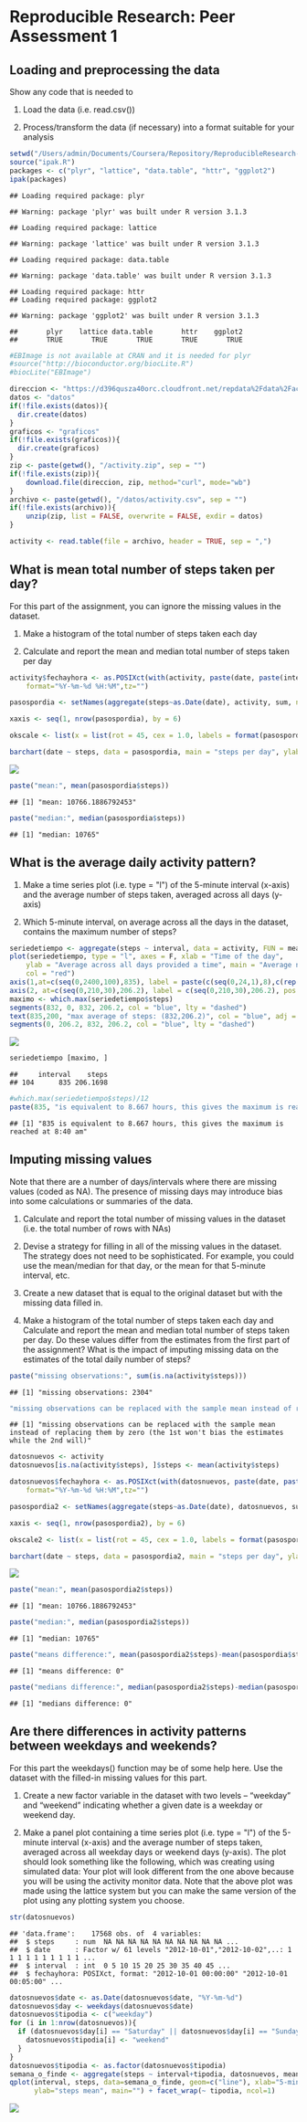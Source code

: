 # Reproducible Research: Peer Assessment 1


## Loading and preprocessing the data

Show any code that is needed to 

1. Load the data (i.e. read.csv())

2. Process/transform the data (if necessary) into a format suitable for your analysis


```r
setwd("/Users/admin/Documents/Coursera/Repository/ReproducibleResearch-FirstAssignment/")
source("ipak.R")
packages <- c("plyr", "lattice", "data.table", "httr", "ggplot2")
ipak(packages)
```

```
## Loading required package: plyr
```

```
## Warning: package 'plyr' was built under R version 3.1.3
```

```
## Loading required package: lattice
```

```
## Warning: package 'lattice' was built under R version 3.1.3
```

```
## Loading required package: data.table
```

```
## Warning: package 'data.table' was built under R version 3.1.3
```

```
## Loading required package: httr
## Loading required package: ggplot2
```

```
## Warning: package 'ggplot2' was built under R version 3.1.3
```

```
##       plyr    lattice data.table       httr    ggplot2 
##       TRUE       TRUE       TRUE       TRUE       TRUE
```

```r
#EBImage is not available at CRAN and it is needed for plyr
#source("http://bioconductor.org/biocLite.R")
#biocLite("EBImage")

direccion <- "https://d396qusza40orc.cloudfront.net/repdata%2Fdata%2Factivity.zip"
datos <- "datos"
if(!file.exists(datos)){
  dir.create(datos)
} 
graficos <- "graficos" 
if(!file.exists(graficos)){
  dir.create(graficos)
}
zip <- paste(getwd(), "/activity.zip", sep = "")
if(!file.exists(zip)){
	download.file(direccion, zip, method="curl", mode="wb")
}
archivo <- paste(getwd(), "/datos/activity.csv", sep = "")
if(!file.exists(archivo)){
	unzip(zip, list = FALSE, overwrite = FALSE, exdir = datos)
}

activity <- read.table(file = archivo, header = TRUE, sep = ",")
```

## What is mean total number of steps taken per day?

For this part of the assignment, you can ignore the missing values in the dataset.

1. Make a histogram of the total number of steps taken each day

2. Calculate and report the mean and median total number of steps taken per day


```r
activity$fechayhora <- as.POSIXct(with(activity, paste(date, paste(interval %/% 100, interval %% 100, sep=":"))),
    format="%Y-%m-%d %H:%M",tz="")

pasospordia <- setNames(aggregate(steps~as.Date(date), activity, sum, na.rm = TRUE), c("date","steps"))

xaxis <- seq(1, nrow(pasospordia), by = 6)

okscale <- list(x = list(rot = 45, cex = 1.0, labels = format(pasospordia$date, "%d-%b-%Y")[xaxis], at = xaxis))

barchart(date ~ steps, data = pasospordia, main = "steps per day", ylab = "steps", xlab = "date", scales = okscale, horizontal = F)
```

![](assignment_files/figure-html/unnamed-chunk-2-1.png) 

```r
paste("mean:", mean(pasospordia$steps))
```

```
## [1] "mean: 10766.1886792453"
```

```r
paste("median:", median(pasospordia$steps))
```

```
## [1] "median: 10765"
```

## What is the average daily activity pattern?

1. Make a time series plot (i.e. type = "l") of the 5-minute interval (x-axis) and the average number of steps taken, averaged across all days (y-axis)

2. Which 5-minute interval, on average across all the days in the dataset, contains the maximum number of steps?


```r
seriedetiempo <- aggregate(steps ~ interval, data = activity, FUN = mean)
plot(seriedetiempo, type = "l", axes = F, xlab = "Time of the day", 
    ylab = "Average across all days provided a time", main = "Average number of steps taken", 
    col = "red")
axis(1,at=c(seq(0,2400,100),835), label = paste(c(seq(0,24,1),8),c(rep(":00",25),":40"),sep=""), pos = 0)
axis(2, at=c(seq(0,210,30),206.2), label = c(seq(0,210,30),206.2), pos = 0)
maximo <- which.max(seriedetiempo$steps)
segments(832, 0, 832, 206.2, col = "blue", lty = "dashed")
text(835,200, "max average of steps: (832,206.2)", col = "blue", adj = c(-.1, -.1))
segments(0, 206.2, 832, 206.2, col = "blue", lty = "dashed")
```

![](assignment_files/figure-html/unnamed-chunk-3-1.png) 

```r
seriedetiempo [maximo, ]
```

```
##     interval    steps
## 104      835 206.1698
```

```r
#which.max(seriedetiempo$steps)/12
paste(835, "is equivalent to 8.667 hours, this gives the maximum is reached at 8:40 am")
```

```
## [1] "835 is equivalent to 8.667 hours, this gives the maximum is reached at 8:40 am"
```

## Imputing missing values

Note that there are a number of days/intervals where there are missing values (coded as NA). The presence of missing days may introduce bias into some calculations or summaries of the data.

1. Calculate and report the total number of missing values in the dataset (i.e. the total number of rows with NAs)

2. Devise a strategy for filling in all of the missing values in the dataset. The strategy does not need to be sophisticated. For example, you could use the mean/median for that day, or the mean for that 5-minute interval, etc.

3. Create a new dataset that is equal to the original dataset but with the missing data filled in.

4. Make a histogram of the total number of steps taken each day and Calculate and report the mean and median total number of steps taken per day. Do these values differ from the estimates from the first part of the assignment? What is the impact of imputing missing data on the estimates of the total daily number of steps?


```r
paste("missing observations:", sum(is.na(activity$steps)))
```

```
## [1] "missing observations: 2304"
```

```r
"missing observations can be replaced with the sample mean instead of replacing them by zero (the 1st won't bias the estimates while the 2nd will)"
```

```
## [1] "missing observations can be replaced with the sample mean instead of replacing them by zero (the 1st won't bias the estimates while the 2nd will)"
```

```r
datosnuevos <- activity
datosnuevos[is.na(activity$steps), ]$steps <- mean(activity$steps)

datosnuevos$fechayhora <- as.POSIXct(with(datosnuevos, paste(date, paste(interval %/% 100, interval %% 100, sep=":"))),
    format="%Y-%m-%d %H:%M",tz="")

pasospordia2 <- setNames(aggregate(steps~as.Date(date), datosnuevos, sum, na.rm = TRUE), c("date","steps"))

xaxis <- seq(1, nrow(pasospordia2), by = 6)

okscale2 <- list(x = list(rot = 45, cex = 1.0, labels = format(pasospordia2$date, "%d-%b-%Y")[xaxis], at = xaxis))

barchart(date ~ steps, data = pasospordia2, main = "steps per day", ylab = "steps", xlab = "date", scales = okscale2, horizontal = F)
```

![](assignment_files/figure-html/unnamed-chunk-4-1.png) 

```r
paste("mean:", mean(pasospordia2$steps))
```

```
## [1] "mean: 10766.1886792453"
```

```r
paste("median:", median(pasospordia2$steps))
```

```
## [1] "median: 10765"
```

```r
paste("means difference:", mean(pasospordia2$steps)-mean(pasospordia$steps))
```

```
## [1] "means difference: 0"
```

```r
paste("medians difference:", median(pasospordia2$steps)-median(pasospordia$steps))
```

```
## [1] "medians difference: 0"
```

## Are there differences in activity patterns between weekdays and weekends?

For this part the weekdays() function may be of some help here. Use the dataset with the filled-in missing values for this part.

1. Create a new factor variable in the dataset with two levels – “weekday” and “weekend” indicating whether a given date is a weekday or weekend day.

2. Make a panel plot containing a time series plot (i.e. type = "l") of the 5-minute interval (x-axis) and the average number of steps taken, averaged across all weekday days or weekend days (y-axis). The plot should look something like the following, which was creating using simulated data:
Your plot will look different from the one above because you will be using the activity monitor data. Note that the above plot was made using the lattice system but you can make the same version of the plot using any plotting system you choose.


```r
str(datosnuevos)
```

```
## 'data.frame':	17568 obs. of  4 variables:
##  $ steps     : num  NA NA NA NA NA NA NA NA NA NA ...
##  $ date      : Factor w/ 61 levels "2012-10-01","2012-10-02",..: 1 1 1 1 1 1 1 1 1 1 ...
##  $ interval  : int  0 5 10 15 20 25 30 35 40 45 ...
##  $ fechayhora: POSIXct, format: "2012-10-01 00:00:00" "2012-10-01 00:05:00" ...
```

```r
datosnuevos$date <- as.Date(datosnuevos$date, "%Y-%m-%d")
datosnuevos$day <- weekdays(datosnuevos$date)
datosnuevos$tipodia <- c("weekday")
for (i in 1:nrow(datosnuevos)){
  if (datosnuevos$day[i] == "Saturday" || datosnuevos$day[i] == "Sunday"){
    datosnuevos$tipodia[i] <- "weekend"
  }
}
datosnuevos$tipodia <- as.factor(datosnuevos$tipodia)
semana_o_finde <- aggregate(steps ~ interval+tipodia, datosnuevos, mean)
qplot(interval, steps, data=semana_o_finde, geom=c("line"), xlab="5-min intervals", 
      ylab="steps mean", main="") + facet_wrap(~ tipodia, ncol=1)
```

![](assignment_files/figure-html/unnamed-chunk-5-1.png) 
